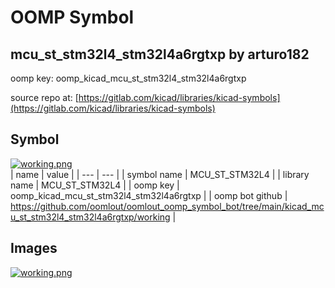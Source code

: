 # OOMP Symbol  
## mcu_st_stm32l4_stm32l4a6rgtxp  by arturo182  
  
oomp key: oomp_kicad_mcu_st_stm32l4_stm32l4a6rgtxp  
  
source repo at: [https://gitlab.com/kicad/libraries/kicad-symbols](https://gitlab.com/kicad/libraries/kicad-symbols)  
## Symbol  
  
[![working.png](working_600.png)](working.png)  
| name | value | 
| --- | --- | 
| symbol name | MCU_ST_STM32L4 | 
| library name | MCU_ST_STM32L4 | 
| oomp key | oomp_kicad_mcu_st_stm32l4_stm32l4a6rgtxp | 
| oomp bot github | https://github.com/oomlout/oomlout_oomp_symbol_bot/tree/main/kicad_mcu_st_stm32l4_stm32l4a6rgtxp/working | 
## Images  
  
[![working.png](working_140.png)](working.png)  
